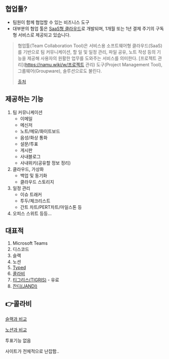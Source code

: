 ## 협업툴?

- 팀원이 함께 협업할 수 있는 비즈니스 도구
- 대부분의 협업 툴은 [SaaS형 클라우드](https://aws.amazon.com/ko/what-is/saas/)로 개발되며, 1개월 또는 1년 결제 주기의 구독형 서비스로 제공되고 있습니다. 

> 협업툴(Team Collaboration Tool)은 서비스용 소프트웨어형 클라우드(SaaS)를 기반으로 팀 커뮤니케이션, 할 일 및 일정 관리, 파일 공유, 노트 작성 등의 기능을 제공해 사용자의 원활한 업무를 도와주는 서비스를 의미한다. [프로젝트 관리](https://namu.wiki/w/프로젝트 관리) 도구(Project Management Tool), 그룹웨어(Groupware), 솔루션으로도 불린다.
>
> [출처](https://namu.wiki/w/%ED%98%91%EC%97%85%ED%88%B4)

## 제공하는 기능

1. 팀 커뮤니케이션
   - 이메일
   - 메신저
   - 노트/메모/화이트보드
   - 음성/화상 통화
   - 설문/투표
   - 게시판
   - 사내블로그
   - 사내위키(공유할 정보 정리)
2. 클라우드, 가상화
   - 백업 및 동기화
   - 클라우드 스토리지
3. 일정 관리
   - 이슈 트래커
   - 투두/체크리스트
   - 간트 차트/PERT차트/마일스톤 등
4. 오피스 스위트 등등...



## 대표적

1. Microsoft Teams 
2. 디스코드
3. 슬랙
4. 노션
5. [Typed](https://typed.do/)
6. [콜라비](https://www.collabee.co/welcome)
7. [티그리스(TIGRIS)](https://tigris.cloud/) - 유료
8. [잔디(JANDI)](https://www.jandi.com/landing/kr/features?gclid=CjwKCAiAzp6eBhByEiwA_gGq5JjcVfANz_--ut4W7dK_qbDDbp6pWuph8FLo8dgd7zds8fu6DgP4UhoCWrIQAvD_BwE) 



## 👉콜라비

[슬랙과 비교](https://www.blog.collabee.co/post/slackvscollabee)

[노션과 비교](https://m.blog.naver.com/collabee/222038567809)

투표기능 없음

사이트가 전체적으로 난잡함..